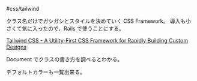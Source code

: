 #css/tailwind 

クラス名だけでガシガシとスタイルを決めていく CSS Framework。
導入も小さくて気に入ったので、Rails で使うことにする。

[Tailwind CSS - A Utility-First CSS Framework for Rapidly Building Custom Designs](https://tailwindcss.com/)



Document でクラスの書き方を調べるとわかる。

デフォルトカラーも一覧出来る。


